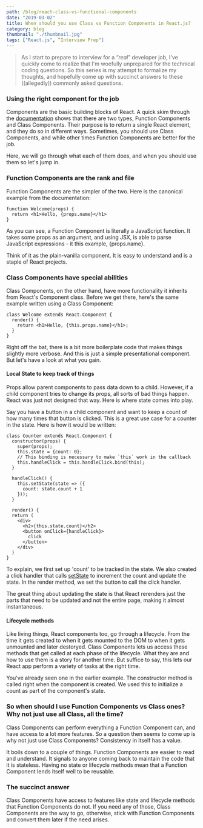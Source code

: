 ```yaml
---
path: /blog/react-class-vs-functional-components
date: "2019-03-02"
title: When should you use Class vs Function Components in React.js?
category: blog
thumbnail: "./thumbnail.jpg"
tags: ["React.js", “Interview Prep"]
---
```


> As I start to prepare to interview for a “_real_” developer job, I've quickly come to realize that I'm woefully unprepared for the technical coding questions. So this series is my attempt to formalize my thoughts, and hopefully come up with succinct answers to these ((allegedly)) commonly asked questions.

### Using the right component for the job
Components are the basic building blocks of React. A quick skim through the [documentation](https://reactjs.org/docs/getting-started.html) shows that there are two types, Function Components and Class Components. Their purpose is to return a single React element, and they do so in different ways. Sometimes, you should use Class Components, and while other times Function Components are better for the job. 

Here, we will go through what each of them does, and when you should use them so let's jump in.

### Function Components are the rank and file
Function Components are the simpler of the two. Here is the canonical example from the documentation:
```
function Welcome(props) {
  return <h1>Hello, {props.name}</h1>
}
```
As you can see, a Function Component is literally a JavaScript function. It takes some props as an argument, and using JSX, is able to parse JavaScript expressions - it this example, {props.name}.

Think of it as the plain-vanilla component. It is easy to understand and is a staple of React projects. 

### Class Components have special abilities
Class Components, on the other hand, have more functionality it inherits from React's Component class. Before we get there, here's the same example written using a Class Component:
```
class Welcome extends React.Component {
  render() {
    return <h1>Hello, {this.props.name}</h1>;
  }
}
```
Right off the bat, there is a bit more boilerplate code that makes things slightly more verbose. And this is just a simple presentational component. But let's have a look at what you gain.

#### Local State to keep track of things
Props allow parent components to pass data down to a child. However, if a child component tries to change its props, all sorts of bad things happen. React was just not designed that way. Here is where state comes into play.

Say you have a button in a child component and want to keep a count of how many times that button is clicked. This is a great use case for a counter in the state. Here is how it would be written:

```
class Counter extends React.Component {
  constructor(props) {
    super(props);
    this.state = {count: 0};
    // This binding is necessary to make `this` work in the callback
    this.handleClick = this.handleClick.bind(this);
  }
  
  handleClick() {
    this.setState(state => ({
      count: state.count + 1
    }));
  }
  
  render() {
  return (
    <div>
      <h2>{this.state.count}</h2>
      <button onClick={handleClick}>
        click
      </button>
    </div>
  )
}
```
To explain, we first set up 'count' to be tracked in the state. We also created a click handler that calls [setState](https://reactjs.org/docs/state-and-lifecycle.html) to increment the count and update the state. In the render method, we set the button to call the click handler.

The great thing about updating the state is that React rerenders just the parts that need to be updated and not the entire page, making it almost instantaneous.

#### Lifecycle methods
Like living things, React components too, go through a lifecycle. From the time it gets created to when it gets mounted to the DOM to when it gets unmounted and later destoryed. Class Components lets us access these methods that get called at each phase of the lifecycle. What they are and how to use them is a story for another time. But suffice to say, this lets our React app perform a variety of tasks at the right time.

You've already seen one in the earlier example. The constructor method is called right when the component is created. We used this to initialize a count as part of the component's state.

### So when should I use Function Components vs Class ones? Why not just use all Class, all the time?
Class Components can perform everything a Function Component can, and have access to a lot more features. So a question then seems to come up is why not just use Class Components? Consistency in itself has a value.

It boils down to a couple of things. Function Components are easier to read and understand. It signals to anyone coming back to maintain the code that it is stateless. Having no state or lifecycle methods mean that a Function Component lends itself well to be reusable. 

### The succinct answer
Class Components have access to features like state and lifecycle methods that Function Components do not. If you need any of those, Class Components are the way to go, otherwise, stick with Function Components and convert them later if the need arises. 
